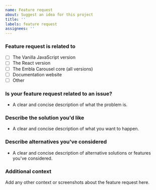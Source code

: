 ```yaml
---
name: Feature request
about: Suggest an idea for this project
title: ''
labels: feature request
assignees: ''
---
```


### Feature request is related to

- [ ] The Vanilla JavaScript version
- [ ] The React version
- [ ] The Embla Carousel core (all versions)
- [ ] Documentation website
- [ ] Other

### Is your feature request related to an issue?

- A clear and concise description of what the problem is.

### Describe the solution you'd like

- A clear and concise description of what you want to happen.

### Describe alternatives you've considered

- A clear and concise description of alternative solutions or features you've considered.

### Additional context

Add any other context or screenshots about the feature request here.
